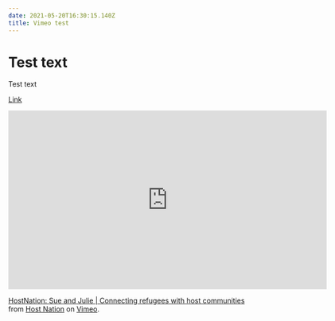 ```yaml
---
date: 2021-05-20T16:30:15.140Z
title: Vimeo test
---
```

# Test text

Test text

[Link](www.google.com)


<iframe src="https://player.vimeo.com/video/309762034" width="640" height="360" frameborder="0" allow="autoplay; fullscreen; picture-in-picture" allowfullscreen></iframe>
<p><a href="https://vimeo.com/309762034">HostNation: Sue and Julie | Connecting refugees with host communities</a> from <a href="https://vimeo.com/hostnation">Host Nation</a> on <a href="https://vimeo.com">Vimeo</a>.</p>